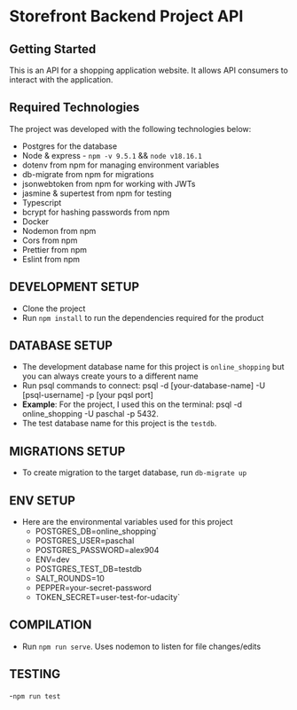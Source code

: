 # Storefront Backend Project API

## Getting Started

This is an API for a shopping application website. It allows API consumers to interact with the application.

## Required Technologies
The project was developed with the following technologies below:
- Postgres for the database
- Node & express - `npm -v 9.5.1` && `node v18.16.1`
- dotenv from npm for managing environment variables
- db-migrate from npm for migrations
- jsonwebtoken from npm for working with JWTs
- jasmine & supertest from npm for testing
- Typescript 
- bcrypt for hashing passwords from npm
- Docker
- Nodemon from npm
- Cors from npm
- Prettier from npm
- Eslint from npm

## DEVELOPMENT SETUP
- Clone the project
- Run `npm install` to run the dependencies required for the product

## DATABASE SETUP
- The development database name for this project is `online_shopping` but you can always create yours to a different name
- Run psql commands to connect: psql -d [your-database-name] -U [psql-username] -p [your pqsl port]
- **Example**: For the project, I used this on the terminal: psql -d online_shopping -U paschal -p 5432. 
- The test database name for this project is the `testdb`.

## MIGRATIONS SETUP
- To create migration to the target database, run `db-migrate up`

## ENV SETUP
- Here are the environmental variables used for this project
  - POSTGRES_DB=online_shopping`
  - POSTGRES_USER=paschal
  - POSTGRES_PASSWORD=alex904
  - ENV=dev
  - POSTGRES_TEST_DB=testdb 
  - SALT_ROUNDS=10 
  - PEPPER=your-secret-password 
  - TOKEN_SECRET=user-test-for-udacity`

## COMPILATION
- Run `npm run serve`. Uses nodemon to listen for file changes/edits

## TESTING
-`npm run test`